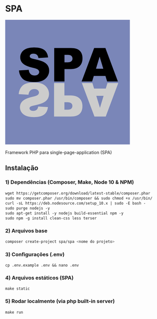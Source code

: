 <p align="center">
	<h1>SPA</h1>
	<img src="spa.png" alt="SPA">
</p>

Framework PHP para single-page-application (SPA)

## Instalação

### 1) Dependências (Composer, Make, Node 10 & NPM)

```
wget https://getcomposer.org/download/latest-stable/composer.phar
sudo mv composer.phar /usr/bin/composer && sudo chmod +x /usr/bin/
curl -sL https://deb.nodesource.com/setup_10.x | sudo -E bash -
sudo purge nodejs -y
sudo apt-get install -y nodejs build-essential npm -y
sudo npm -g install clean-css less terser
```

### 2) Arquivos base

```bash
composer create-project spa/spa <nome do projeto>
```

### 3) Configurações (.env)

```
cp .env.example .env && nano .env
```

### 4) Arquivos estáticos (SPA)

```
make static
```

### 5) Rodar localmente (via php built-in server)

```
make run
```
